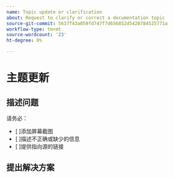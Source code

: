 ```yaml
---
name: Topic update or clarification
about: Request to clarify or correct a documentation topic
source-git-commit: 5637f43a059fd747f7d656852d5428784525771a
workflow-type: tm+mt
source-wordcount: '23'
ht-degree: 0%

---
```



# 主题更新

<!-- Add link to topic. -->

## 描述问题

<!-- (REQUIRED) Describe the missing or incorrect content. What needs clarification? What needs a correction? Provide as much detail and resources as you can. -->

请务必：

- [ ]添加屏幕截图
- [ ]描述不正确或缺少的信息
- [ ]提供指向源的链接

## 提出解决方案

<!-- (OPTIONAL) Describe your solution for this issue. -->

<!-- Thank you for taking the time to report the issue. -->
